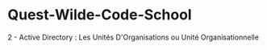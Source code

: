 # Quest-Wilde-Code-School
2 - Active Directory : Les Unités D'Organisations ou Unité Organisationnelle
